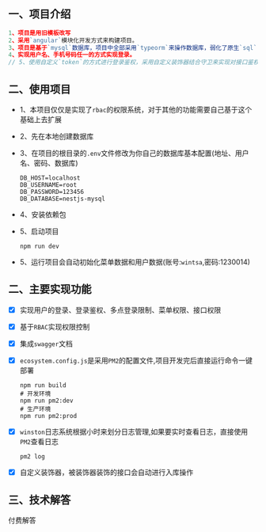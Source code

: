 ## 一、项目介绍
```js
1、项目是用旧模板改写
2、采用`angular`模块化开发方式来构建项目。
3、项目是基于`mysql`数据库，项目中全部采用`typeorm`来操作数据库，弱化了原生`sql`（我觉得还不如手写sql）。
4、实现用户名、手机号码任一的方式实现登录。
// 5、使用自定义`token`的方式进行登录鉴权，采用自定义装饰器结合守卫来实现对接口鉴权拦截访问。

```
## 二、使用项目

- 1、本项目仅仅是实现了`rbac`的权限系统，对于其他的功能需要自己基于这个基础上去扩展

- 2、先在本地创建数据库

- 3、在项目的根目录的`.env`文件修改为你自己的数据库基本配置(地址、用户名、密码、数据库)

  ```properties
  DB_HOST=localhost
  DB_USERNAME=root
  DB_PASSWORD=123456
  DB_DATABASE=nestjs-mysql
  ```

- 4、安装依赖包

- 5、启动项目

  ```shell
  npm run dev
  ```

- 5、运行项目会自动初始化菜单数据和用户数据(账号:`wintsa`,密码:1230014)


## 二、主要实现功能

- [x] 实现用户的登录、登录鉴权、多点登录限制、菜单权限、接口权限

- [x] 基于`RBAC`实现权限控制

- [x] 集成`swagger`文档

- [x] `ecosystem.config.js`是采用`PM2`的配置文件,项目开发完后直接运行命令一键部署

  ```shell
  npm run build
  # 开发环境
  npm run pm2:dev
  # 生产环境
  npm run pm2:prod
  ```

- [x] `winston`日志系统根据小时来划分日志管理,如果要实时查看日志，直接使用`PM2`查看日志

  ```shell
  pm2 log
  ```

- [x] 自定义装饰器，被装饰器装饰的接口会自动进行入库操作

## 三、技术解答


付费解答